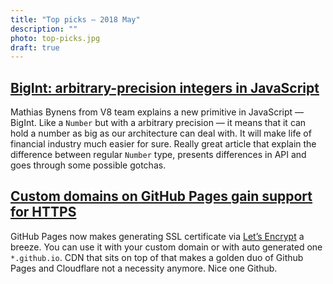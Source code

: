 ```yaml
---
title: "Top picks — 2018 May"
description: ""
photo: top-picks.jpg
draft: true
---
```


## [BigInt: arbitrary-precision integers in JavaScript](https://developers.google.com/web/updates/2018/05/bigint?utm_source=feed&utm_medium=feed&utm_campaign=updates_feed)

Mathias Bynens from V8 team explains a new primitive in JavaScript — BigInt. Like a `Number` but with a arbitrary precision — it means that it can hold a number as big as our architecture can deal with. It will make life of financial industry much easier for sure. Really great article that explain the difference between regular `Number` type, presents differences in API and goes through some possible gotchas.

## [Custom domains on GitHub Pages gain support for HTTPS](https://blog.github.com/2018-05-01-github-pages-custom-domains-https/)

GitHub Pages now makes generating SSL certificate via [Let’s Encrypt](https://letsencrypt.org/) a breeze. You can use it with your custom domain or with auto generated one `*.github.io`. CDN that sits on top of that makes a golden duo of Github Pages and Cloudflare not a necessity anymore. Nice one Github.
